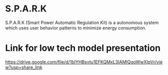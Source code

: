 # S.P.A.R.K
S.P.A.R.K (Smart Power Automatic Regulation Kit) is a autonomous system which uses user behavior patterns to minimize energy consumption.
# Link for low tech model presentation 
https://drive.google.com/file/d/1bIYHBsvtu1EFKQMxL3IAMIQgoWwXIpVr/view?usp=share_link

